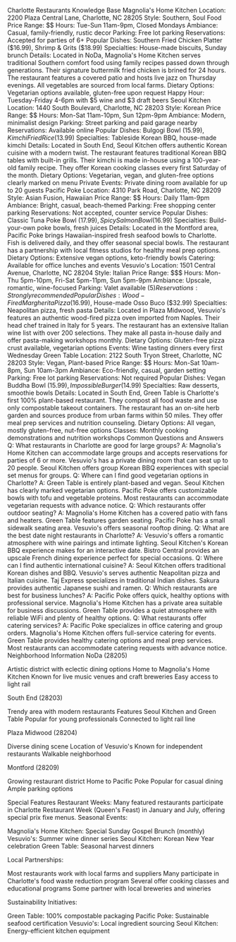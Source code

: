 Charlotte Restaurants Knowledge Base
Magnolia's Home Kitchen
Location: 2200 Plaza Central Lane, Charlotte, NC 28205
Style: Southern, Soul Food
Price Range: $$
Hours: Tue-Sun 11am-9pm, Closed Mondays
Ambiance: Casual, family-friendly, rustic decor
Parking: Free lot parking
Reservations: Accepted for parties of 6+
Popular Dishes: Southern Fried Chicken Platter ($16.99), Shrimp & Grits ($18.99)
Specialties: House-made biscuits, Sunday brunch
Details: Located in NoDa, Magnolia's Home Kitchen serves traditional Southern comfort food using family recipes passed down through generations. Their signature buttermilk fried chicken is brined for 24 hours. The restaurant features a covered patio and hosts live jazz on Thursday evenings. All vegetables are sourced from local farms.
Dietary Options: Vegetarian options available, gluten-free upon request
Happy Hour: Tuesday-Friday 4-6pm with $5 wine and $3 draft beers
Seoul Kitchen
Location: 1440 South Boulevard, Charlotte, NC 28203
Style: Korean
Price Range: $$
Hours: Mon-Sat 11am-10pm, Sun 12pm-9pm
Ambiance: Modern, minimalist design
Parking: Street parking and paid garage nearby
Reservations: Available online
Popular Dishes: Bulgogi Bowl ($15.99), Kimchi Fried Rice ($13.99)
Specialties: Tableside Korean BBQ, house-made kimchi
Details: Located in South End, Seoul Kitchen offers authentic Korean cuisine with a modern twist. The restaurant features traditional Korean BBQ tables with built-in grills. Their kimchi is made in-house using a 100-year-old family recipe. They offer Korean cooking classes every first Saturday of the month.
Dietary Options: Vegetarian, vegan, and gluten-free options clearly marked on menu
Private Events: Private dining room available for up to 20 guests
Pacific Poke
Location: 4310 Park Road, Charlotte, NC 28209
Style: Asian Fusion, Hawaiian
Price Range: $$
Hours: Daily 11am-9pm
Ambiance: Bright, casual, beach-themed
Parking: Free shopping center parking
Reservations: Not accepted, counter service
Popular Dishes: Classic Tuna Poke Bowl ($17.99), Spicy Salmon Bowl ($16.99)
Specialties: Build-your-own poke bowls, fresh juices
Details: Located in the Montford area, Pacific Poke brings Hawaiian-inspired fresh seafood bowls to Charlotte. Fish is delivered daily, and they offer seasonal special bowls. The restaurant has a partnership with local fitness studios for healthy meal prep options.
Dietary Options: Extensive vegan options, keto-friendly bowls
Catering: Available for office lunches and events
Vesuvio's
Location: 1501 Central Avenue, Charlotte, NC 28204
Style: Italian
Price Range: $$$
Hours: Mon-Thu 5pm-10pm, Fri-Sat 5pm-11pm, Sun 5pm-9pm
Ambiance: Upscale, romantic, wine-focused
Parking: Valet available ($5)
Reservations: Strongly recommended
Popular Dishes: Wood-Fired Margherita Pizza ($16.99), House-made Osso Buco ($32.99)
Specialties: Neapolitan pizza, fresh pasta
Details: Located in Plaza Midwood, Vesuvio's features an authentic wood-fired pizza oven imported from Naples. Their head chef trained in Italy for 5 years. The restaurant has an extensive Italian wine list with over 200 selections. They make all pasta in-house daily and offer pasta-making workshops monthly.
Dietary Options: Gluten-free pizza crust available, vegetarian options
Events: Wine tasting dinners every first Wednesday
Green Table
Location: 2122 South Tryon Street, Charlotte, NC 28203
Style: Vegan, Plant-based
Price Range: $$
Hours: Mon-Sat 10am-8pm, Sun 10am-3pm
Ambiance: Eco-friendly, casual, garden setting
Parking: Free lot parking
Reservations: Not required
Popular Dishes: Vegan Buddha Bowl ($15.99), Impossible Burger ($14.99)
Specialties: Raw desserts, smoothie bowls
Details: Located in South End, Green Table is Charlotte's first 100% plant-based restaurant. They compost all food waste and use only compostable takeout containers. The restaurant has an on-site herb garden and sources produce from urban farms within 50 miles. They offer meal prep services and nutrition counseling.
Dietary Options: All vegan, mostly gluten-free, nut-free options
Classes: Monthly cooking demonstrations and nutrition workshops
Common Questions and Answers
Q: What restaurants in Charlotte are good for large groups?
A: Magnolia's Home Kitchen can accommodate large groups and accepts reservations for parties of 6 or more. Vesuvio's has a private dining room that can seat up to 20 people. Seoul Kitchen offers group Korean BBQ experiences with special set menus for groups.
Q: Where can I find good vegetarian options in Charlotte?
A: Green Table is entirely plant-based and vegan. Seoul Kitchen has clearly marked vegetarian options. Pacific Poke offers customizable bowls with tofu and vegetable proteins. Most restaurants can accommodate vegetarian requests with advance notice.
Q: Which restaurants offer outdoor seating?
A: Magnolia's Home Kitchen has a covered patio with fans and heaters. Green Table features garden seating. Pacific Poke has a small sidewalk seating area. Vesuvio's offers seasonal rooftop dining.
Q: What are the best date night restaurants in Charlotte?
A: Vesuvio's offers a romantic atmosphere with wine pairings and intimate lighting. Seoul Kitchen's Korean BBQ experience makes for an interactive date. Bistro Central provides an upscale French dining experience perfect for special occasions.
Q: Where can I find authentic international cuisine?
A: Seoul Kitchen offers traditional Korean dishes and BBQ. Vesuvio's serves authentic Neapolitan pizza and Italian cuisine. Taj Express specializes in traditional Indian dishes. Sakura provides authentic Japanese sushi and ramen.
Q: Which restaurants are best for business lunches?
A: Pacific Poke offers quick, healthy options with professional service. Magnolia's Home Kitchen has a private area suitable for business discussions. Green Table provides a quiet atmosphere with reliable WiFi and plenty of healthy options.
Q: What restaurants offer catering services?
A: Pacific Poke specializes in office catering and group orders. Magnolia's Home Kitchen offers full-service catering for events. Green Table provides healthy catering options and meal prep services. Most restaurants can accommodate catering requests with advance notice.
Neighborhood Information
NoDa (28205)

Artistic district with eclectic dining options
Home to Magnolia's Home Kitchen
Known for live music venues and craft breweries
Easy access to light rail

South End (28203)

Trendy area with modern restaurants
Features Seoul Kitchen and Green Table
Popular for young professionals
Connected to light rail line

Plaza Midwood (28204)

Diverse dining scene
Location of Vesuvio's
Known for independent restaurants
Walkable neighborhood

Montford (28209)

Growing restaurant district
Home to Pacific Poke
Popular for casual dining
Ample parking options

Special Features
Restaurant Weeks: Many featured restaurants participate in Charlotte Restaurant Week (Queen's Feast) in January and July, offering special prix fixe menus.
Seasonal Events:

Magnolia's Home Kitchen: Special Sunday Gospel Brunch (monthly)
Vesuvio's: Summer wine dinner series
Seoul Kitchen: Korean New Year celebration
Green Table: Seasonal harvest dinners

Local Partnerships:

Most restaurants work with local farms and suppliers
Many participate in Charlotte's food waste reduction program
Several offer cooking classes and educational programs
Some partner with local breweries and wineries

Sustainability Initiatives:

Green Table: 100% compostable packaging
Pacific Poke: Sustainable seafood certification
Vesuvio's: Local ingredient sourcing
Seoul Kitchen: Energy-efficient kitchen equipment